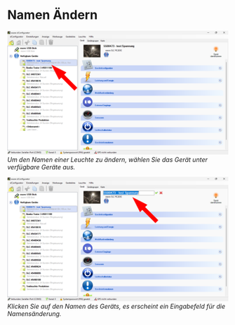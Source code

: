 # Namen Ändern
![Name Ändern](namen-aendern-1.png)
*Um den Namen einer Leuchte zu ändern, wählen Sie das Gerät unter verfügbare Geräte aus.*  

![Name Ändern](namen-aendern-2.png)
*Klicken Sie auf den Namen des Geräts, es erscheint ein Eingabefeld für die Namensänderung.*

